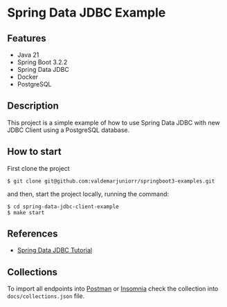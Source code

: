 # Spring Data JDBC Example

## Features
- Java 21
- Spring Boot 3.2.2
- Spring Data JDBC
- Docker
- PostgreSQL

## Description
This project is a simple example of how to use Spring Data JDBC with new JDBC Client using a PostgreSQL database.

## How to start

First clone the project

```
$ git clone git@github.com:valdemarjuniorr/springboot3-examples.git
```

and then, start the project locally, running the command:

```
$ cd spring-data-jdbc-client-example
$ make start
```

## References
- [Spring Data JDBC Tutorial](https://www.youtube.com/watch?v=JBu5GibEJ4k)

## Collections
To import all endpoints into [Postman](https://www.postman.com/) or [Insomnia](https://insomnia.rest/) check the collection into `docs/collections.json` file.
